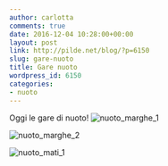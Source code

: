 ```yaml
---
author: carlotta
comments: true
date: 2016-12-04 10:28:00+00:00
layout: post
link: http://pilde.net/blog/?p=6150
slug: gare-nuoto
title: Gare nuoto
wordpress_id: 6150
categories:
- nuoto
---
```


Oggi le gare di nuoto! ![nuoto_marghe_1](http://pilde.net/blog/wp-content/uploads/2017/01/nuoto_marghe_1.jpg)


 ![nuoto_marghe_2](http://pilde.net/blog/wp-content/uploads/2017/01/nuoto_marghe_2.jpg)


 ![nuoto_mati_1](http://pilde.net/blog/wp-content/uploads/2017/01/nuoto_mati_1.jpg)



